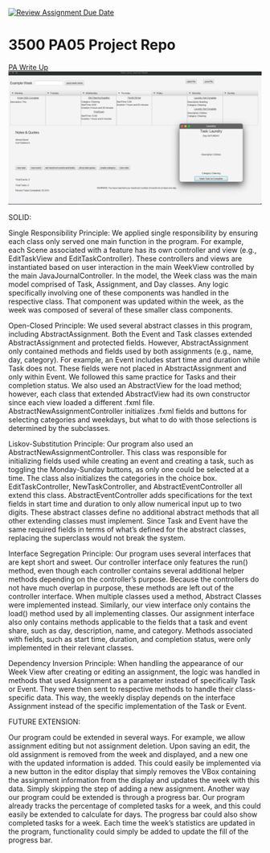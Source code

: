 [![Review Assignment Due Date](https://classroom.github.com/assets/deadline-readme-button-24ddc0f5d75046c5622901739e7c5dd533143b0c8e959d652212380cedb1ea36.svg)](https://classroom.github.com/a/x6ckGcN8)
# 3500 PA05 Project Repo

[PA Write Up](https://markefontenot.notion.site/PA-05-8263d28a81a7473d8372c6579abd6481)
![img.png](WeekView.png)

SOLID:

Single Responsibility Principle: We applied single responsibility by ensuring each class only served one main function 
in the program. For example, each Scene associated with a feature has its own controller and view (e.g., EditTaskView 
and EditTaskController). These controllers and views are instantiated based on user interaction in the main WeekView 
controlled by the main JavaJournalController. In the model, the Week class was the main model comprised of Task, 
Assignment, and Day classes. Any logic specifically involving one of these components was handled in the respective 
class. That component was updated within the week, as the week was composed of several of these smaller class 
components.

Open-Closed Principle: We used several abstract classes in this program, including AbstractAssignment. Both the Event 
and Task classes extended AbstractAssignment and protected fields. However, AbstractAssignment only contained methods 
and fields used by both assignments (e.g., name, day, category). For example, an Event includes start time and duration 
while Task does not. These fields were not placed in AbstractAssignment and only within Event. We followed this same 
practice for Tasks and their completion status. We also used an AbstractView for the load method; however, each class 
that extended AbstractView had its own constructor since each view loaded a different .fxml file. 
AbstractNewAssignmentController initializes .fxml fields and buttons for selecting categories and weekdays,
but what to do with those selections is determined by the subclasses.

Liskov-Substitution Principle: Our program also used an AbstractNewAssignmentController. This class was responsible 
for initializing fields used while creating an event and creating a task, such as toggling the Monday-Sunday buttons, 
as only one could be selected at a time. The class also initializes the categories in the choice box. 
EditTaskController, NewTaskController, and AbstractEventController all extend this class. AbstractEventController adds 
specifications for the text fields in start time and duration to only allow numerical input up to two digits. 
These abstract classes define no additional abstract methods that all other extending classes must implement. Since 
Task and Event have the same required fields in terms of what’s defined for the abstract classes, replacing the 
superclass would not break the system.

Interface Segregation Principle: Our program uses several interfaces that are kept short and sweet. Our controller 
interface only features the run() method, even though each controller contains several additional helper methods 
depending on the controller’s purpose. Because the controllers do not have much overlap in purpose, these methods are 
left out of the controller interface. When multiple classes used a method, Abstract Classes were implemented instead. 
Similarly, our view interface only contains the load() method used by all implementing classes. Our assignment 
interface also only contains methods applicable to the fields that a task and event share, such as day, description, 
name, and category. Methods associated with fields, such as start time, duration, and completion status, were only 
implemented in their relevant classes.

Dependency Inversion Principle: When handling the appearance of our Week View after creating or editing an assignment, 
the logic was handled in methods that used Assignment as a parameter instead of specifically Task or Event. They were 
then sent to respective methods to handle their class-specific data. This way, the weekly display depends on the 
interface Assignment instead of the specific implementation of the Task or Event. 

FUTURE EXTENSION:

Our program could be extended in several ways. For example, we allow assignment editing but not assignment deletion. 
Upon saving an edit, the old assignment is removed from the week and displayed, and a new one with the updated 
information is added. This could easily be implemented via a new button in the editor display that simply removes the 
VBox containing the assignment information from the display and updates the week with this data. Simply 
skipping the step of adding a new assignment. Another way our program could be extended is through a progress bar. 
Our program already tracks the percentage of completed tasks for a week, and this could easily be extended to calculate 
for days. The progress bar could also show completed tasks for a week. Each time the week’s statistics are updated in 
the program, functionality could simply be added to update the fill of the progress bar. 
